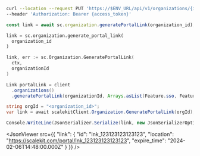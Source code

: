 <CodeWithHeader method="put" endpoint="/api/v1/organizations/{id}/portal_links">
<Tabs groupId="tech-stack" querystring>
<TabItem value="curl" label="cURL">

```bash showLineNumbers
curl --location --request PUT 'https://$ENV_URL/api/v1/organizations/{id}/portal_links' \
--header 'Authorization: Bearer {access_token}'
```

</TabItem>
<TabItem value="nodejs" label="Node.js">

```js
const link = await sc.organization.generatePortalLink(organization_id);
```

</TabItem>
<TabItem value="py" label="Python">

```python
link = sc.organization.generate_portal_link(
  organization_id
)
```

</TabItem>
<TabItem value="golang" label="Go">

```go
link, err := sc.Organization.GeneratePortalLink(
  ctx,
  organizationId
)
```

</TabItem>
<TabItem value="java" label="Java">

```java showLineNumbers
Link portalLink = client
  .organizations()
  .generatePortalLink(organizationId, Arrays.asList(Feature.sso, Feature.dir_sync));
```

</TabItem>
<TabItem value="dotnet" label=".NET">

```csharp showLineNumbers
string orgId = "<organization_id>";
var link = await scalekitClient.Organization.GeneratePortalLink(orgId);

Console.WriteLine(JsonSerializer.Serialize(link, new JsonSerializerOptions { WriteIndented = true }));
```

</TabItem>
</Tabs>
</CodeWithHeader>
<CodeWithHeader title="Response">

<JsonViewer src={{
  "link": {
    "id": "lnk_123123123123123",
    "location": "https://scalekit.com/portal/lnk_123123123123123",
    "expire_time": "2024-02-06T14:48:00.000Z"
  }
}} />

</CodeWithHeader>

